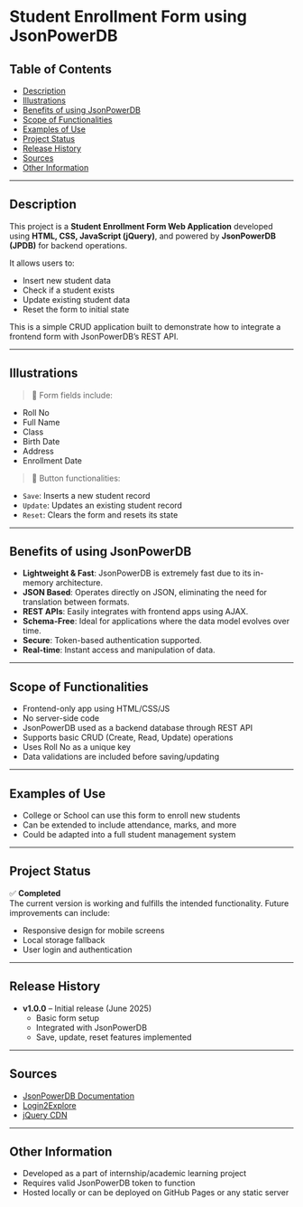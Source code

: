 # Student Enrollment Form using JsonPowerDB

## Table of Contents

- [Description](#description)
- [Illustrations](#illustrations)
- [Benefits of using JsonPowerDB](#benefits-of-using-jsonpowerdb)
- [Scope of Functionalities](#scope-of-functionalities)
- [Examples of Use](#examples-of-use)
- [Project Status](#project-status)
- [Release History](#release-history)
- [Sources](#sources)
- [Other Information](#other-information)

---

## Description

This project is a **Student Enrollment Form Web Application** developed using **HTML, CSS, JavaScript (jQuery)**, and powered by **JsonPowerDB (JPDB)** for backend operations.

It allows users to:

- Insert new student data
- Check if a student exists
- Update existing student data
- Reset the form to initial state

This is a simple CRUD application built to demonstrate how to integrate a frontend form with JsonPowerDB’s REST API.

---

## Illustrations

> 🎯 Form fields include:
- Roll No
- Full Name
- Class
- Birth Date
- Address
- Enrollment Date

> 🔘 Button functionalities:
- `Save`: Inserts a new student record
- `Update`: Updates an existing student record
- `Reset`: Clears the form and resets its state

---

## Benefits of using JsonPowerDB

- **Lightweight & Fast**: JsonPowerDB is extremely fast due to its in-memory architecture.
- **JSON Based**: Operates directly on JSON, eliminating the need for translation between formats.
- **REST APIs**: Easily integrates with frontend apps using AJAX.
- **Schema-Free**: Ideal for applications where the data model evolves over time.
- **Secure**: Token-based authentication supported.
- **Real-time**: Instant access and manipulation of data.

---

## Scope of Functionalities

- Frontend-only app using HTML/CSS/JS
- No server-side code
- JsonPowerDB used as a backend database through REST API
- Supports basic CRUD (Create, Read, Update) operations
- Uses Roll No as a unique key
- Data validations are included before saving/updating

---

## Examples of Use

- College or School can use this form to enroll new students
- Can be extended to include attendance, marks, and more
- Could be adapted into a full student management system

---

## Project Status

✅ **Completed**  
The current version is working and fulfills the intended functionality. Future improvements can include:

- Responsive design for mobile screens
- Local storage fallback
- User login and authentication

---

## Release History

- **v1.0.0** – Initial release (June 2025)
    - Basic form setup
    - Integrated with JsonPowerDB
    - Save, update, reset features implemented

---

## Sources

- [JsonPowerDB Documentation](http://login2explore.com/jpdb/docs.html)
- [Login2Explore](http://login2explore.com/)
- [jQuery CDN](https://ajax.googleapis.com/ajax/libs/jquery/3.5.1/jquery.min.js)

---

## Other Information

- Developed as a part of internship/academic learning project
- Requires valid JsonPowerDB token to function
- Hosted locally or can be deployed on GitHub Pages or any static server

